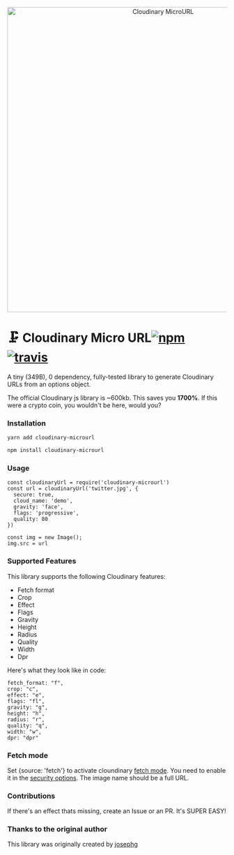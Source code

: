 <p align="center">
  <img src="https://i.imgur.com/0HShUQD.png" width="700" alt="Cloudinary MicroURL">
</p>

# 🗜 Cloudinary Micro URL[![npm](https://img.shields.io/npm/v/cloudinary-microurl.svg)](https://npm.im/cloudinary-microurl) [![travis](https://travis-ci.org/peterpme/cloudinary-microurl.svg?branch=master)](https://travis-ci.org/peterpme/cloudinary-microurl)

A tiny (349B), 0 dependency, fully-tested library to generate Cloudinary URLs from an options object.

The official Cloudinary js library is ~600kb. This saves you **1700%**. If this were a crypto coin, you wouldn't be here, would you?

### Installation

```sh
yarn add cloudinary-microurl
```

```sh
npm install cloudinary-microurl
```

### Usage

```es6
const cloudinaryUrl = require('cloudinary-microurl')
const url = cloudinaryUrl('twitter.jpg', {
  secure: true,
  cloud_name: 'demo',
  gravity: 'face',
  flags: 'progressive',
  quality: 80
})

const img = new Image();
img.src = url
```

### Supported Features

This library supports the following Cloudinary features:

- Fetch format
- Crop
- Effect
- Flags
- Gravity
- Height
- Radius
- Quality
- Width
- Dpr

Here's what they look like in code:

```es6
fetch_format: "f",
crop: "c",
effect: "e",
flags: "fl",
gravity: "g",
height: "h",
radius: "r",
quality: "q",
width: "w",
dpr: "dpr"
```

### Fetch mode

Set {source: 'fetch'} to activate cloundinary [fetch mode](http://cloudinary.com/documentation/fetch_remote_images#remote_image_fetch_url). You need to enable it in the [security options](https://cloudinary.com/console/settings/security). The image name should be a full URL.

### Contributions

If there's an effect thats missing, create an Issue or an PR. It's SUPER EASY!

### Thanks to the original author
This library was originally created by [josephg](https://github.com/josephg)

